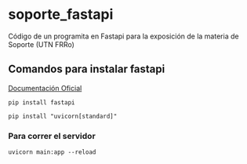 # soporte_fastapi
Código de un programita en Fastapi para la exposición de la materia de Soporte (UTN FRRo)

## Comandos para instalar fastapi

[Documentación Oficial](https://fastapi.tiangolo.com/)

`pip install fastapi`

`pip install "uvicorn[standard]"`

### Para correr el servidor

`uvicorn main:app --reload`

